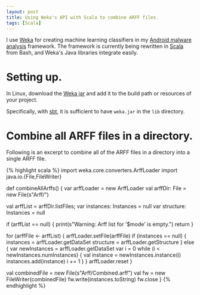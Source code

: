 ```yaml
---
layout: post
title: Using Weka's API with Scala to combine ARFF files.
tags: [Scala]
---
```


I use [Weka](http://www.cs.waikato.ac.nz/ml/weka/) for
creating machine learning classifiers in my
[Android malware analysis](https://github.com/bamos/antimalware)
framework.
The framework is currently being rewritten in
[Scala](http://www.scala-lang.org) from Bash,
and Weka's Java libraries integrate easily.

# Setting up.
In Linux, download the [Weka jar](http://www.cs.waikato.ac.nz/ml/weka/downloading.html)
and add it to the build path or resources of your project.

Specifically, with [sbt](http://www.scala-sbt.org/),
it is sufficient to have `weka.jar` in the `lib` directory.

# Combine all ARFF files in a directory.
Following is an excerpt to combine all of the ARFF
files in a directory into a single ARFF file.

{% highlight scala %}
import weka.core.converters.ArffLoader
import java.io.{File,FileWriter}

def combineAllArffs() {
  var arffLoader = new ArffLoader
  val arffDir: File = new File(s"Arff/")

  val arffList = arffDir.listFiles;
  var instances: Instances = null
  var structure: Instances = null

  if (arffList == null) {
    print(s"Warning: Arff list for '$mode' is empty.")
    return
  }

  for (arffFile <- arffList) {
    arffLoader.setFile(arffFile)
    if (instances == null) {
      instances = arffLoader.getDataSet
      structure = arffLoader.getStructure
    } else {
      var newInstances = arffLoader.getDataSet
      var i = 0
      while (i < newInstances.numInstances) {
        val instance = newInstances.instance(i)
        instances.add(instance)
        i += 1
      }
    }
    arffLoader.reset
  }

  val combinedFile = new File(s"Arff/Combined.arff")
  val fw = new FileWriter(combinedFile)
  fw.write(instances.toString)
  fw.close
}
{% endhighlight %}
